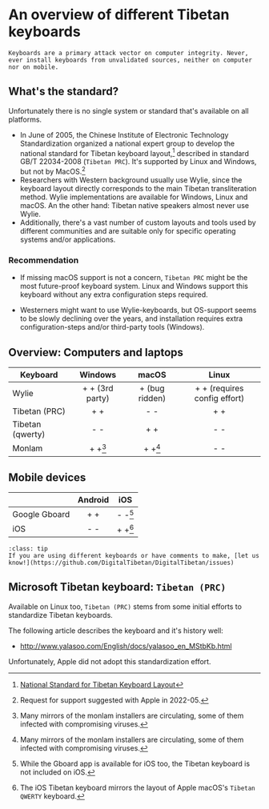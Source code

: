 # An overview of different Tibetan keyboards

```{warning}
Keyboards are a primary attack vector on computer integrity. Never, ever install keyboards from unvalidated sources, neither on computer nor on mobile.
```

## What's the standard?

Unfortunately there is no single system or standard that's available on all platforms. 

- In June of 2005, the Chinese Institute of Electronic Technology Standardization organized a national expert group to develop the national standard for Tibetan keyboard layout,[^std] described in standard GB/T 22034-2008 (`Tibetan PRC`). It's supported by Linux and Windows, but not by MacOS.[^mackbd]
- Researchers with Western background usually use Wylie, since the keyboard layout directly corresponds to the main Tibetan transliteration method. Wylie implementations are available for Windows, Linux and macOS. An the other hand: Tibetan native speakers almost never use Wylie.
- Additionally, there's a vast number of custom layouts and tools used by different communities and are suitable only for specific operating systems and/or applications.

### Recommendation

- If missing macOS support is not a concern, `Tibetan PRC` might be the most future-proof keyboard system. Linux and Windows support this keyboard without any extra configuration steps required.

- Westerners might want to use Wylie-keyboards, but OS-support seems to be slowly declining over the years, and installation requires extra configuration-steps and/or third-party tools (Windows).

## Overview: Computers and laptops

| Keyboard | Windows | macOS | Linux |
| - | :----: | :----: | :----: |
| Wylie | + + (3rd party) | + (bug ridden) | + + (requires config effort) |
| Tibetan (PRC) | + + | - - | + + |
| Tibetan (qwerty) | - - | + + | - - |
| Monlam | + +[^mondist] | + +[^mondist] | - -|

## Mobile devices

| | Android | iOS |
| - | :----: | :----: |
| Google Gboard | + + | - -[^gboard] |
| iOS | - - | + +[^tibq] |

```{admonition} You know of other or better keyboards?
:class: tip
If you are using different keyboards or have comments to make, [let us know!](https://github.com/DigitalTibetan/DigitalTibetan/issues)
```
## Microsoft Tibetan keyboard: `Tibetan (PRC)`

Available on Linux too, `Tibetan (PRC)` stems from some initial efforts to standardize Tibetan keyboards.

The following article describes the keyboard and it's history well:

- <http://www.yalasoo.com/English/docs/yalasoo_en_MStbKb.html>

Unfortunately, Apple did not adopt this standardization effort.


[^mondist]: Many mirrors of the monlam installers are circulating, some of them infected with compromising viruses.
[^gboard]: While the Gboard app is available for iOS too, the Tibetan keyboard is not included on iOS.
[^tibq]: The iOS Tibetan keyboard mirrors the layout of Apple macOS's `Tibetan QWERTY` keyboard.
[^std]: [National Standard for Tibetan Keyboard Layout](http://www.yalasoo.com/English/docs/yalasoo_en_national_keyboard_standard.html)
[^mackbd]: Request for support suggested with Apple in 2022-05.